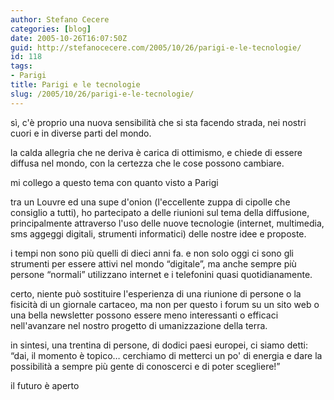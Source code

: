 ```yaml
---
author: Stefano Cecere
categories: [blog]
date: 2005-10-26T16:07:50Z
guid: http://stefanocecere.com/2005/10/26/parigi-e-le-tecnologie/
id: 118
tags:
- Parigi
title: Parigi e le tecnologie
slug: /2005/10/26/parigi-e-le-tecnologie/
---
```


<img src='/wp-content/parigi_1.jpg' alt='' align='left' />s&#xec;, c'è proprio una nuova sensibilità che si sta facendo strada, nei nostri cuori e in diverse parti del mondo.
  
la calda allegria che ne deriva è carica di ottimismo, e chiede di essere diffusa nel mondo, con la certezza che le cose possono cambiare.

mi collego a questo tema con quanto visto a Parigi
  
tra un Louvre ed una supe d'onion (l'eccellente zuppa di cipolle che consiglio a tutti), ho partecipato a delle riunioni sul tema della diffusione, principalmente attraverso l'uso delle nuove tecnologie (internet, multimedia, sms aggeggi digitali, strumenti informatici) delle nostre idee e proposte.

<img src='/wp-content/parigi_2.jpg' alt='' align='left' />i tempi non sono pi&#xf9; quelli di dieci anni fa. e non solo oggi ci sono gli strumenti per essere attivi nel mondo &#x201c;digitale&#x201d;, ma anche sempre pi&#xf9; persone &#x201c;normali&#x201d; utilizzano internet e i telefonini quasi quotidianamente.

certo, niente può sostituire l'esperienza di una riunione di persone o la fisicità di un giornale cartaceo, ma non per questo i forum su un sito web o una bella newsletter possono essere meno interessanti o efficaci nell'avanzare nel nostro progetto di umanizzazione della terra.

in sintesi, una trentina di persone, di dodici paesi europei, ci siamo detti: &#x201c;dai, il momento è topico… cerchiamo di metterci un po' di energia e dare la possibilità a sempre pi&#xf9; gente di conoscerci e di poter scegliere!&#x201d;

il futuro è aperto